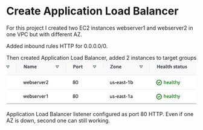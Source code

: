 # Create Application Load Balancer

For this project I created two EC2 instances webserver1 and webserver2 in one VPC but with different AZ.

Added inbound rules HTTP for 0.0.0.0/0.

Then created Application Load Balancer, added 2 instances to target groups
![target group](1.png)

Application Load Balancer listener configured as port 80 HTTP. Even if one AZ is down, second one can still working. 